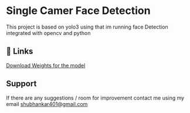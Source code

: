 
# Single Camer Face Detection

This project is based on yolo3 using that im running face Detection integrated with opencv and python 
## 🔗 Links
[Download Weights for the model](https://ncair-iitb-internship.s3.ap-south-1.amazonaws.com/yolov3.weights)
## Support


If there are any suggestions / room for improvement contact me using my email shubhankar401@gmail.com 
